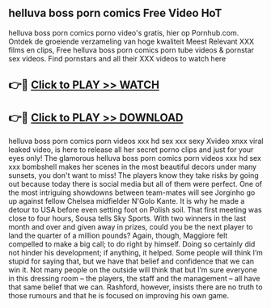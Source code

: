 ## helluva boss porn comics Free Video HoT 

helluva boss porn comics porno video's gratis, hier op Pornhub.com. Ontdek de groeiende verzameling van hoge kwaliteit Meest Relevant XXX films en clips,
Free helluva boss porn comics porn tube videos & pornstar sex videos. Find pornstars and all their XXX videos to watch here


## 👉🔴 [Click to PLAY >> WATCH](http://us.freeplayer.one?title=helluva_boss_porn_comics&ref=16D)

## 👉🔴 [Click to PLAY >> DOWNLOAD](http://us.freeplayer.one?title=helluva_boss_porn_comics&ref=16D)


helluva boss porn comics porn videos xxx hd sex xxx sexy Xvideo xnxx viral leaked video, is here to release all her secret porno clips and just for your eyes only! The glamorous helluva boss porn comics porn videos xxx hd sex xxx bombshell makes her scenes in the most beautiful decors under many sunsets, you don't want to miss! The players know they take risks by going out because today there is social media but all of them were perfect. One of the most intriguing showdowns between team-mates will see Jorginho go up against fellow Chelsea midfielder N'Golo Kante. It is why he made a detour to USA before even setting foot on Polish soil. That first meeting was close to four hours, Sousa tells Sky Sports. With two winners in the last month and over and given away in prizes, could you be the next player to land the quarter of a million pounds? Again, though, Maggiore felt compelled to make a big call; to do right by himself. Doing so certainly did not hinder his development; if anything, it helped. Some people will think I’m stupid for saying that, but we have that belief and confidence that we can win it. Not many people on the outside will think that but I’m sure everyone in this dressing room – the players, the staff and the management – all have that same belief that we can. Rashford, however, insists there are no truth to those rumours and that he is focused on improving his own game.